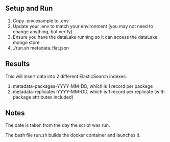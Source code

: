 ## Setup and Run

1) Copy .env.example to .env
2) Update your .env to match your environment (you may not need to change anything, but verify)
3) Ensure you have the dataLake running so it can access the dataLake mongo store
4) ./run.sh metadata_flat.json

## Results

This will insert data into 2 different ElasticSearch indexes:
1) metadata-packages-YYYY-MM-DD, which is 1 record per package
2) metadata-replicates-YYYY-MM-DD, which is 1 record per replicate (with package attributes included)

## Notes

The date is taken from the day the script was run.

The bash file run.sh builds the docker container and launches it.
